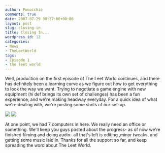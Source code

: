 ```yaml
---
author: Pwnocchio
comments: true
date: 2007-07-29 00:37:00+00:00
layout: post
slug: closing-in
title: Closing In...
wordpress_id: 12
categories:
- News
- TheLeetWorld
tags:
- Episode 1
- the leet world
---
```


Well, production on the first episode of The Leet World continues, and there has definitely been a learning curve as we figure out how to get everything to look the way we want.  Trying to negotiate a game engine with new equipment (hi def brings its own set of challenges) has been a fun experience, and we're making headway everyday.  For a quick idea of what we're dealing with, we're posting some shots of our set-up.

[![](http://sherman.unsquare.com/leetworld/tlwep1pp01.jpg)](http://sherman.unsquare.com/leetworld/tlwep1pp01.jpg)
[![](http://sherman.unsquare.com/leetworld/tlwep1pp02.jpg)](http://sherman.unsquare.com/leetworld/tlwep1pp02.jpg)

At one point, we had 7 computers in here.  We really need an office or something.  We'll keep you guys posted about the progress- as of now we're finished filming and doing audio- all that's left is editing ,minor tweaks, and getting some music laid in.  Thanks for all the support so far, and keep spreading the word about The Leet World.
